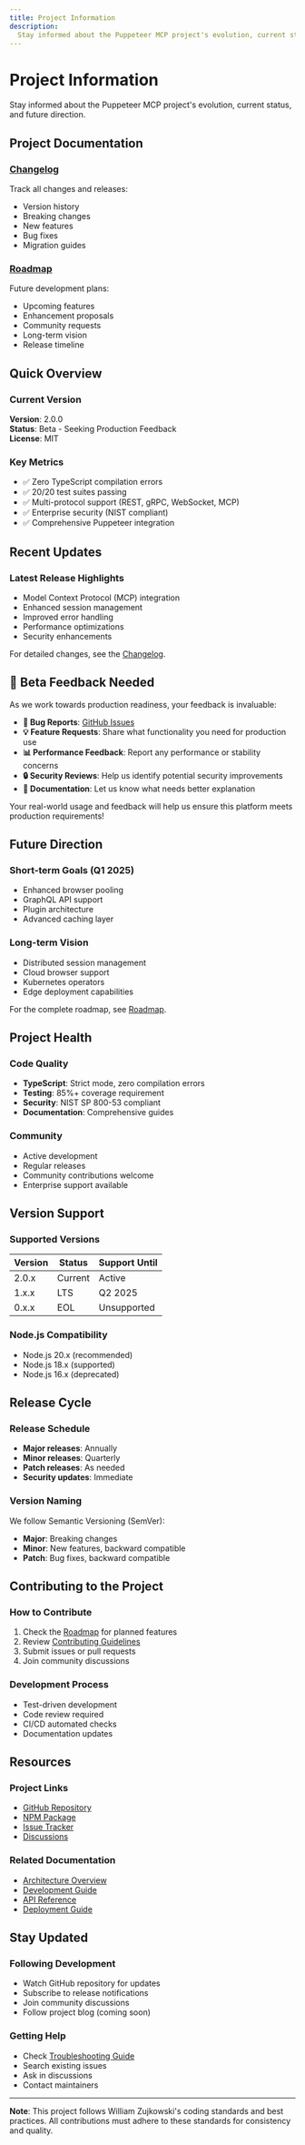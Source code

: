 ```yaml
---
title: Project Information
description:
  Stay informed about the Puppeteer MCP project's evolution, current status, and future direction.
---
```


# Project Information

Stay informed about the Puppeteer MCP project's evolution, current status, and future direction.

## Project Documentation

### [Changelog](https://github.com/williamzujkowski/puppeteer-mcp/blob/main/CHANGELOG.md)

Track all changes and releases:

- Version history
- Breaking changes
- New features
- Bug fixes
- Migration guides

### [Roadmap](/puppeteer-mcp/roadmap.md)

Future development plans:

- Upcoming features
- Enhancement proposals
- Community requests
- Long-term vision
- Release timeline

## Quick Overview

### Current Version

**Version**: 2.0.0  
**Status**: Beta - Seeking Production Feedback  
**License**: MIT

### Key Metrics

- ✅ Zero TypeScript compilation errors
- ✅ 20/20 test suites passing
- ✅ Multi-protocol support (REST, gRPC, WebSocket, MCP)
- ✅ Enterprise security (NIST compliant)
- ✅ Comprehensive Puppeteer integration

## Recent Updates

### Latest Release Highlights

- Model Context Protocol (MCP) integration
- Enhanced session management
- Improved error handling
- Performance optimizations
- Security enhancements

For detailed changes, see the
[Changelog](https://github.com/williamzujkowski/puppeteer-mcp/blob/main/CHANGELOG.md).

## 📣 Beta Feedback Needed

As we work towards production readiness, your feedback is invaluable:

- **🐛 Bug Reports**: [GitHub Issues](https://github.com/williamzujkowski/puppeteer-mcp/issues)
- **💡 Feature Requests**: Share what functionality you need for production use
- **📊 Performance Feedback**: Report any performance or stability concerns
- **🔒 Security Reviews**: Help us identify potential security improvements
- **📝 Documentation**: Let us know what needs better explanation

Your real-world usage and feedback will help us ensure this platform meets production requirements!

## Future Direction

### Short-term Goals (Q1 2025)

- Enhanced browser pooling
- GraphQL API support
- Plugin architecture
- Advanced caching layer

### Long-term Vision

- Distributed session management
- Cloud browser support
- Kubernetes operators
- Edge deployment capabilities

For the complete roadmap, see [Roadmap](/puppeteer-mcp/roadmap.md).

## Project Health

### Code Quality

- **TypeScript**: Strict mode, zero compilation errors
- **Testing**: 85%+ coverage requirement
- **Security**: NIST SP 800-53 compliant
- **Documentation**: Comprehensive guides

### Community

- Active development
- Regular releases
- Community contributions welcome
- Enterprise support available

## Version Support

### Supported Versions

| Version | Status  | Support Until |
| ------- | ------- | ------------- |
| 2.0.x   | Current | Active        |
| 1.x.x   | LTS     | Q2 2025       |
| 0.x.x   | EOL     | Unsupported   |

### Node.js Compatibility

- Node.js 20.x (recommended)
- Node.js 18.x (supported)
- Node.js 16.x (deprecated)

## Release Cycle

### Release Schedule

- **Major releases**: Annually
- **Minor releases**: Quarterly
- **Patch releases**: As needed
- **Security updates**: Immediate

### Version Naming

We follow Semantic Versioning (SemVer):

- **Major**: Breaking changes
- **Minor**: New features, backward compatible
- **Patch**: Bug fixes, backward compatible

## Contributing to the Project

### How to Contribute

1. Check the [Roadmap](/puppeteer-mcp/roadmap.md) for planned features
2. Review [Contributing Guidelines](/puppeteer-mcp/../contributing.md)
3. Submit issues or pull requests
4. Join community discussions

### Development Process

- Test-driven development
- Code review required
- CI/CD automated checks
- Documentation updates

## Resources

### Project Links

- [GitHub Repository](https://github.com/williamzujkowski/puppeteer-mcp)
- [NPM Package](https://www.npmjs.com/package/puppeteer-mcp)
- [Issue Tracker](https://github.com/williamzujkowski/puppeteer-mcp/issues)
- [Discussions](https://github.com/williamzujkowski/puppeteer-mcp/discussions)

### Related Documentation

- [Architecture Overview](/puppeteer-mcp/../architecture/index.md)
- [Development Guide](/puppeteer-mcp/../development/index.md)
- [API Reference](/puppeteer-mcp/../reference/index.md)
- [Deployment Guide](/puppeteer-mcp/../deployment/index.md)

## Stay Updated

### Following Development

- Watch GitHub repository for updates
- Subscribe to release notifications
- Join community discussions
- Follow project blog (coming soon)

### Getting Help

- Check [Troubleshooting Guide](/puppeteer-mcp/../troubleshooting.md)
- Search existing issues
- Ask in discussions
- Contact maintainers

---

**Note**: This project follows William Zujkowski's coding standards and best practices. All
contributions must adhere to these standards for consistency and quality.
